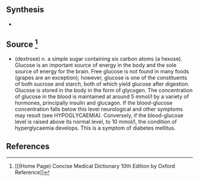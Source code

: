 ## Synthesis
- 
## Source [^1]
- (dextrose) n. a simple sugar containing six carbon atoms (a hexose). Glucose is an important source of energy in the body and the sole source of energy for the brain. Free glucose is not found in many foods (grapes are an exception); however, glucose is one of the constituents of both sucrose and starch, both of which yield glucose after digestion. Glucose is stored in the body in the form of glycogen. The concentration of glucose in the blood is maintained at around $5 ~\mathrm{mmol} / \mathrm{l}$ by a variety of hormones, principally insulin and glucagon. If the blood-glucose concentration falls below this level neurological and other symptoms may result (see HYPOGLYCAEMIA). Conversely, if the blood-glucose level is raised above its normal level, to $10~ \mathrm{mmol} / \mathrm{l}$, the condition of hyperglycaemia develops. This is a symptom of diabetes mellitus.
## References

[^1]: [[(Home Page) Concise Medical Dictionary 10th Edition by Oxford Reference]]